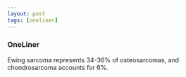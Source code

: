 ```yaml
---
layout: post
tags: [oneliner]
---
```



### OneLiner

Ewing sarcoma represents 34-36% of osteosarcomas, and chondrosarcoma accounts for 6%.
